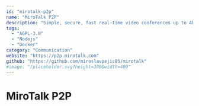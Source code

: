 ```yaml
---
id: "mirotalk-p2p"
name: "MiroTalk P2P"
description: "Simple, secure, fast real-time video conferences up to 4k and 60fps, compatible with all browsers and platforms."
tags:
  - "AGPL-3.0"
  - "Nodejs"
  - "Docker"
category: "Communication"
website: "https://p2p.mirotalk.com"
github: "https://github.com/miroslavpejic85/mirotalk"
#image: "/placeholder.svg?height=300&width=400"
---
```


# MiroTalk P2P
